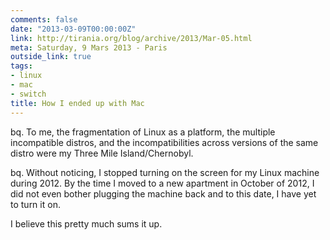 ```yaml
---
comments: false
date: "2013-03-09T00:00:00Z"
link: http://tirania.org/blog/archive/2013/Mar-05.html
meta: Saturday, 9 Mars 2013 - Paris
outside_link: true
tags:
- linux
- mac
- switch
title: How I ended up with Mac
---
```


bq. To me, the fragmentation of Linux as a platform, the multiple incompatible distros, and the incompatibilities across versions of the same distro were my Three Mile Island/Chernobyl. 

bq. Without noticing, I stopped turning on the screen for my Linux machine during 2012. By the time I moved to a new apartment in October of 2012, I did not even bother plugging the machine back and to this date, I have yet to turn it on.

I believe this pretty much sums it up.